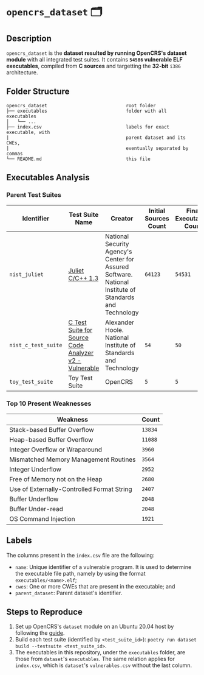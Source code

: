 # `opencrs_dataset` 🗂️

## Description

`opencrs_dataset` is the **dataset resulted by running OpenCRS's dataset module** with all integrated test suites. It contains **`54586` vulnerable ELF executables**, compiled from **C sources** and targetting the **32-bit** `i386` architecture.

## Folder Structure

```text
opencrs_dataset                             root folder
├── executables                             folder with all executables
│   └── ...
├── index.csv                               labels for exact executable, with
|                                           parent dataset and its CWEs,
|                                           eventually separated by commas
└── README.md                               this file
```

## Executables Analysis

### Parent Test Suites

| Identifier          | Test Suite Name                                                                                       | Creator                                                                                                | Initial Sources Count | Final Executables Count |
| ------------------- | ----------------------------------------------------------------------------------------------------- | ------------------------------------------------------------------------------------------------------ | --------------------- | ----------------------- |
| `nist_juliet`       | [Juliet C/C++ 1.3](https://samate.nist.gov/SARD/test-suites/112)                                      | National Security Agency's Center for Assured Software. National Institute of Standards and Technology | `64123`               | `54531`                 |
| `nist_c_test_suite` | [C Test Suite for Source Code Analyzer v2 - Vulnerable](https://samate.nist.gov/SARD/test-suites/100) | Alexander Hoole. National Institute of Standards and Technology                                        | `54`                  | `50`                    |
| `toy_test_suite`    | Toy Test Suite                                                                                        | OpenCRS                                                                                                | `5`                   | `5`                     |

### Top 10 Present Weaknesses

| Weakness                                   | Count   |
| ------------------------------------------ | ------- |
| Stack-based Buffer Overflow                | `13834` |
| Heap-based Buffer Overflow                 | `11088` |
| Integer Overflow or Wraparound             | `3960`  |
| Mismatched Memory Management Routines      | `3564`  |
| Integer Underflow                          | `2952`  |
| Free of Memory not on the Heap             | `2680`  |
| Use of Externally-Controlled Format String | `2407`  |
| Buffer Underflow                           | `2048`  |
| Buffer Under-read                          | `2048`  |
| OS Command Injection                       | `1921`  |

## Labels

The columns present in the `index.csv` file are the following:

- `name`: Unique identifier of a vulnerable program. It is used to determine the executable file path, namely by using the format `executables/<name>.elf`;
- `cwes`: One or more CWEs that are present in the executable; and
- `parent_dataset`: Parent dataset's identifier.

## Steps to Reproduce

1. Set up OpenCRS's `dataset` module on an Ubuntu 20.04 host by following the [guide](https://github.com/CyberReasoningSystem/dataset#setup).
2. Build each test suite (identified by `<test_suite_id>`): `poetry run dataset build --testsuite <test_suite_id>`.
3. The executables in this repository, under the `executables` folder, are those from `dataset`'s `executables`. The same relation applies for `index.csv`, which is `dataset`'s `vulnerables.csv` without the last column.

